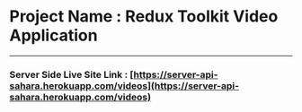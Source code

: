 # Project Name : Redux Toolkit Video Application



---

### Server Side Live Site Link : [https://server-api-sahara.herokuapp.com/videos](https://server-api-sahara.herokuapp.com/videos)
